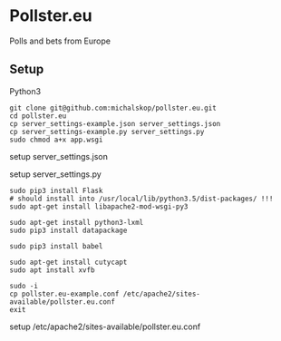 # Pollster.eu
Polls and bets from Europe

## Setup
Python3
```
git clone git@github.com:michalskop/pollster.eu.git
cd pollster.eu
cp server_settings-example.json server_settings.json
cp server_settings-example.py server_settings.py
sudo chmod a+x app.wsgi
```
setup server_settings.json

setup server_settings.py


```
sudo pip3 install Flask
# should install into /usr/local/lib/python3.5/dist-packages/ !!!
sudo apt-get install libapache2-mod-wsgi-py3

sudo apt-get install python3-lxml
sudo pip3 install datapackage

sudo pip3 install babel

sudo apt-get install cutycapt
sudo apt install xvfb
```

```
sudo -i
cp pollster.eu-example.conf /etc/apache2/sites-available/pollster.eu.conf
exit
```
setup /etc/apache2/sites-available/pollster.eu.conf
